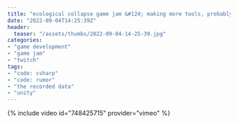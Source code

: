 ```yaml
---
title: "ecological collapse game jam &#124; making more tools, probably &#124; day 3"
date: "2022-09-04T14:25:39Z"
header:
  teaser: "/assets/thumbs/2022-09-04-14-25-39.jpg"
categories:
- "game development"
- "game jam"
- "twitch"
tags:
- "code: csharp"
- "code: rumor"
- "the recorded data"
- "unity"
---
```

{% include video id="748425715" provider="vimeo" %}
